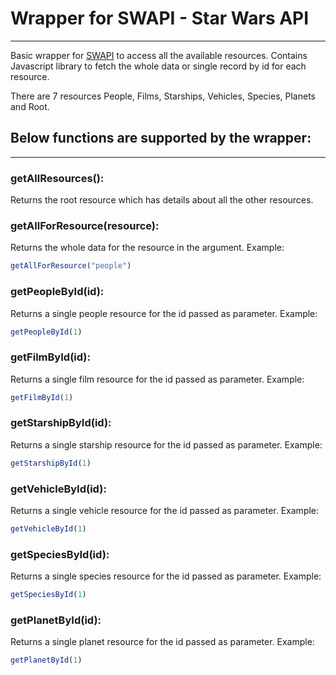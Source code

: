 # Wrapper for SWAPI - Star Wars API
---
Basic wrapper for [SWAPI](https://swapi.co/) to access all the available resources.
Contains Javascript library to fetch the whole data or single record by id for each resource.

There are 7 resources People, Films, Starships, Vehicles, Species, Planets and Root.

## Below functions are supported by the wrapper:
---
### getAllResources():

Returns the root resource which has details about all the other resources.

### getAllForResource(resource):

Returns the whole data for the resource in the argument.
Example:
```javascript
getAllForResource("people")
``` 

### getPeopleById(id): 

Returns a single people resource for the id passed as parameter.
Example:
```javascript
getPeopleById(1)
``` 

### getFilmById(id):

Returns a single film resource for the id passed as parameter.
Example:
```javascript
getFilmById(1)
``` 

### getStarshipById(id):

Returns a single starship resource for the id passed as parameter.
Example:
```javascript
getStarshipById(1)
```

### getVehicleById(id):

Returns a single vehicle resource for the id passed as parameter.
Example:
```javascript
getVehicleById(1)
```

### getSpeciesById(id):

Returns a single species resource for the id passed as parameter.
Example:
```javascript
getSpeciesById(1)
```

### getPlanetById(id):

Returns a single planet resource for the id passed as parameter.
Example:
```javascript
getPlanetById(1)
```